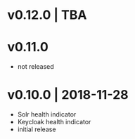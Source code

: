 # v0.12.0 | TBA

# v0.11.0
* not released

# v0.10.0 | 2018-11-28
* Solr health indicator
* Keycloak health indicator
* initial release
